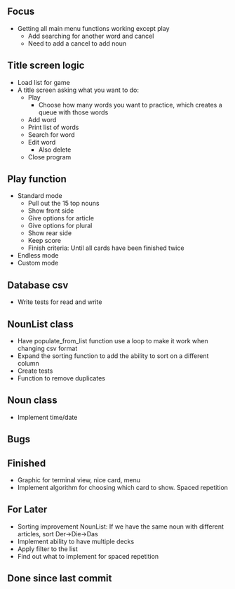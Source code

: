 ## Focus
- Getting all main menu functions working except play
    - Add searching for another word and cancel
    - Need to add a cancel to add noun

## Title screen logic
- Load list for game
- A title screen asking what you want to do:
    - Play
        - Choose how many words you want to practice, which creates a queue with those words
    - Add word
    - Print list of words
    - Search for word
    - Edit word
        - Also delete
    - Close program

## Play function
- Standard mode
    - Pull out the 15 top nouns
    - Show front side
    - Give options for article
    - Give options for plural
    - Show rear side
    - Keep score
    - Finish criteria: Until all cards have been finished twice
- Endless mode
- Custom mode

## Database csv 
- Write tests for read and write

## NounList class
- Have populate_from_list function use a loop to make it work when changing csv format
- Expand the sorting function to add the ability to sort on a different column
- Create tests
- Function to remove duplicates

## Noun class
- Implement time/date

## Bugs


## Finished
- Graphic for terminal view, nice card, menu
- Implement algorithm for choosing which card to show. Spaced repetition

## For Later
- Sorting improvement NounList: If we have the same noun with different articles, sort Der->Die->Das
- Implement ability to have multiple decks
- Apply filter to the list
- Find out what to implement for spaced repetition

## Done since last commit
